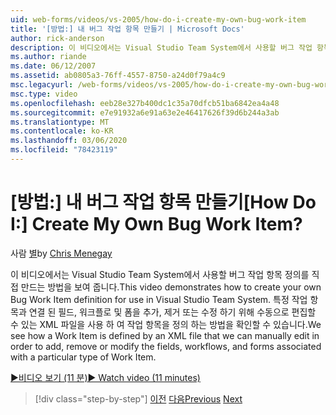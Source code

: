 ```yaml
---
uid: web-forms/videos/vs-2005/how-do-i-create-my-own-bug-work-item
title: '[방법:] 내 버그 작업 항목 만들기 | Microsoft Docs'
author: rick-anderson
description: 이 비디오에서는 Visual Studio Team System에서 사용할 버그 작업 항목 정의를 직접 만드는 방법을 보여 줍니다. XML fil에서 작업 항목을 정의 하는 방법을 확인 합니다.
ms.author: riande
ms.date: 06/12/2007
ms.assetid: ab0805a3-76ff-4557-8750-a24d0f79a4c9
msc.legacyurl: /web-forms/videos/vs-2005/how-do-i-create-my-own-bug-work-item
msc.type: video
ms.openlocfilehash: eeb28e327b400dc1c35a70dfcb51ba6842ea4a48
ms.sourcegitcommit: e7e91932a6e91a63e2e46417626f39d6b244a3ab
ms.translationtype: MT
ms.contentlocale: ko-KR
ms.lasthandoff: 03/06/2020
ms.locfileid: "78423119"
---
```

# <a name="how-do-i-create-my-own-bug-work-item"></a><span data-ttu-id="f9048-105">[방법:] 내 버그 작업 항목 만들기</span><span class="sxs-lookup"><span data-stu-id="f9048-105">[How Do I:] Create My Own Bug Work Item?</span></span>

<span data-ttu-id="f9048-106">사람 [별](https://twitter.com/CMenegay)</span><span class="sxs-lookup"><span data-stu-id="f9048-106">by [Chris Menegay](https://twitter.com/CMenegay)</span></span>

<span data-ttu-id="f9048-107">이 비디오에서는 Visual Studio Team System에서 사용할 버그 작업 항목 정의를 직접 만드는 방법을 보여 줍니다.</span><span class="sxs-lookup"><span data-stu-id="f9048-107">This video demonstrates how to create your own Bug Work Item definition for use in Visual Studio Team System.</span></span> <span data-ttu-id="f9048-108">특정 작업 항목과 연결 된 필드, 워크플로 및 폼을 추가, 제거 또는 수정 하기 위해 수동으로 편집할 수 있는 XML 파일을 사용 하 여 작업 항목을 정의 하는 방법을 확인할 수 있습니다.</span><span class="sxs-lookup"><span data-stu-id="f9048-108">We see how a Work Item is defined by an XML file that we can manually edit in order to add, remove or modify the fields, workflows, and forms associated with a particular type of Work Item.</span></span>

[<span data-ttu-id="f9048-109">&#9654;비디오 보기 (11 분)</span><span class="sxs-lookup"><span data-stu-id="f9048-109">&#9654; Watch video (11 minutes)</span></span>](https://channel9.msdn.com/Blogs/ASP-NET-Site-Videos/how-do-i-create-my-own-bug-work-item)

> [!div class="step-by-step"]
> <span data-ttu-id="f9048-110">[이전](how-do-i-integrate-defect-tracking-with-testing.md)
> [다음](how-do-i-write-code-more-quickly-with-unit-tests.md)</span><span class="sxs-lookup"><span data-stu-id="f9048-110">[Previous](how-do-i-integrate-defect-tracking-with-testing.md)
[Next](how-do-i-write-code-more-quickly-with-unit-tests.md)</span></span>
